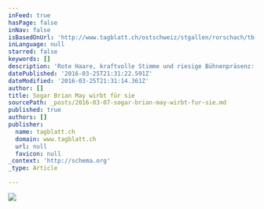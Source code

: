 ```yaml
---
inFeed: true
hasPage: false
inNav: false
isBasedOnUrl: 'http://www.tagblatt.ch/ostschweiz/stgallen/rorschach/tb-ot08/Sogar-Brian-May-wirbt-fuer-sie;art2889,3737385'
inLanguage: null
starred: false
keywords: []
description: 'Rote Haare, kraftvolle Stimme und riesige Bühnenpräsenz: Das sind die Markenzeichen von Brigitte Oelke. Sie ist auf der Musicalbühne zu Hause und kann dank ihrer Paraderolle als Killer Queen ihre einstigen Idole zu ihren Fans zählen.'
datePublished: '2016-03-25T21:31:22.591Z'
dateModified: '2016-03-25T21:31:14.361Z'
author: []
title: Sogar Brian May wirbt für sie
sourcePath: _posts/2016-03-07-sogar-brian-may-wirbt-fur-sie.md
published: true
authors: []
publisher:
  name: tagblatt.ch
  domain: www.tagblatt.ch
  url: null
  favicon: null
_context: 'http://schema.org'
_type: Article

---
```

![](https://s3-us-west-2.amazonaws.com/the-grid-img/p/1f7041989cebefc6117ef8586317770ddaa9ee0e.jpg)